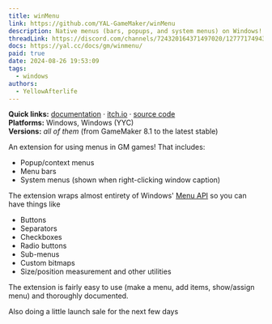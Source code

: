 ```yaml
---
title: winMenu
link: https://github.com/YAL-GameMaker/winMenu
description: Native menus (bars, popups, and system menus) on Windows!
threadLink: https://discord.com/channels/724320164371497020/1277717494336983151
docs: https://yal.cc/docs/gm/winmenu/
paid: true
date: 2024-08-26 19:53:09
tags:
  - windows
authors:
  - YellowAfterlife
---
```

**Quick links:** [documentation](https://yal.cc/docs/gm/winmenu/)
· [itch.io](https://yellowafterlife.itch.io/gamemaker-winwin) · [source code](https://github.com/YAL-GameMaker/winMenu)  
**Platforms:** Windows, Windows (YYC)​  
**Versions:** _all of them_ (from GameMaker 8.1 to the latest stable)

An extension for using menus in GM games! That includes:

- Popup/context menus
- Menu bars
- System menus (shown when right-clicking window caption)

The extension wraps almost entirety of Windows' [Menu API](<https://learn.microsoft.com/en-us/windows/win32/menurc/menus>) so you can have things like

- Buttons
- Separators
- Checkboxes
- Radio buttons
- Sub-menus
- Custom bitmaps
- Size/position measurement and other utilities

The extension is fairly easy to use (make a menu, add items, show/assign menu) and thoroughly documented.

Also doing a little launch sale for the next few days